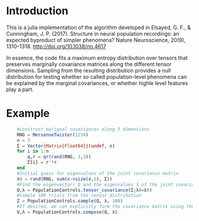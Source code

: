 # Introduction
This is a julia implementation of the algorithm developed in Elsayed, G. F., & Cunningham, J. P. (2017). Structure in neural population recordings: an expected byproduct of simpler phenomena? Nature Neuroscience, 20(9), 1310–1318. http://doi.org/10.1038/nn.4617

In essence, the code fits a maximum entropy distribution over tensors that preserves marginally covariance matrices along the different tensor dimensions. Sampling from the resulting distribution provides a null distribution for testing whether so called population-level phenomena can be explained by the marginal covariances, or whether highle level features play a part.

# Example

```julia
    #construct marignal covariances along 3 dimensions
    RNG = MersenneTwister(1234)
    n = 3
    Σ = Vector{Matrix{Float64}}(undef, n)
    for i in 1:n
        q,r = qr(rand(RNG, 3,3))
        Σ[i] = r'*r
    end
    #Initial guess for eigenvalues of the joint covariance matrix
    λ0 = rand(RNG, sum(x->size(x,1), Σ))
    #Find the eigenvectors Q and the eigenvalues λ of the joint covariance matrix
    Q,λ = PopulationControls.tensor_covariance(Σ;λ0=λ0)
    #sample 100 trials from the tensor distribution
    Z = PopulationControls.sample(Q, λ, 100)
    #If desired, we can explicitly form the covariance matrix using the  eigenvectors U and the eigvenvalues Λ by taking the kronecker product of Q and the kronecker sum of Λ. Note that this is not necessary, and indeed not in most cases not desired since the resulting matrix can be huge. Instead, we sample from the compnents as above.
    U,Λ = PopulationControls.compose(Q, λ)
```
